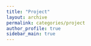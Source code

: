 ```yaml
---
title: "Project"
layout: archive
permalink: categories/project
author_profile: true
sidebar_main: true
---
```

